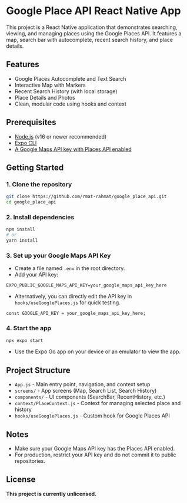 # Google Place API React Native App

This project is a React Native application that demonstrates searching, viewing, and managing places using the Google Places API. It features a map, search bar with autocomplete, recent search history, and place details.

## Features

- Google Places Autocomplete and Text Search
- Interactive Map with Markers
- Recent Search History (with local storage)
- Place Details and Photos
- Clean, modular code using hooks and context

## Prerequisites

- [Node.js](https://nodejs.org/) (v16 or newer recommended)
- [Expo CLI](https://docs.expo.dev/get-started/installation/)
- [A Google Maps API key with Places API enabled](https://developers.google.com/maps/documentation/places/web-service/cloud-setup)

## Getting Started

### 1. Clone the repository

```sh
git clone https://github.com/rmat-rahmat/google_place_api.git
cd google_place_api
```

### 2. Install dependencies

```sh
npm install
# or
yarn install
```

### 3. Set up your Google Maps API Key

- Create a file named `.env` in the root directory.
- Add your API key:

```
EXPO_PUBLIC_GOOGLE_MAPS_API_KEY=your_google_maps_api_key_here
```

- Alternatively, you can directly edit the API key in `hooks/useGooglePlaces.js` for quick testing.
```
const GOOGLE_API_KEY = your_google_maps_api_key_here;
```

### 4. Start the app

```sh
npx expo start
```

- Use the Expo Go app on your device or an emulator to view the app.

## Project Structure

- `App.js` - Main entry point, navigation, and context setup
- `screens/` - App screens (Map, Search List, Search History)
- `components/` - UI components (SearchBar, RecentHistory, etc.)
- `context/PlaceContext.js` - Context for managing selected place and history
- `hooks/useGooglePlaces.js` - Custom hook for Google Places API

## Notes

- Make sure your Google Maps API key has the Places API enabled.
- For production, restrict your API key and do not commit it to public repositories.

## License
**This project is currently unlicensed.**
